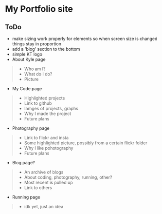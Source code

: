 # My Portfolio site

## ToDo
- make sizing work properly for elements so when screen size is changed things stay in proportion
- add a 'blog' section to the bottom
- simple KT logo
- About Kyle page
> - Who am I?
> - What do I do?
> - Picture
- My Code page
> - Highlighted projects
> - Link to github
> - Iamges of projects, graphs
> - Why I made the project
> - Future plans
- Photography page
> - Link to flickr and insta
> - Some highlighted picture, possibly from a certain flickr folder
> - Why I like pohotography
> - Future plans
- Blog page?
> - An archive of blogs
> - About coding, photography, running, other?
> - Most recent is pulled up
> - Link to others
- Running page
> - idk yet, just an idea
